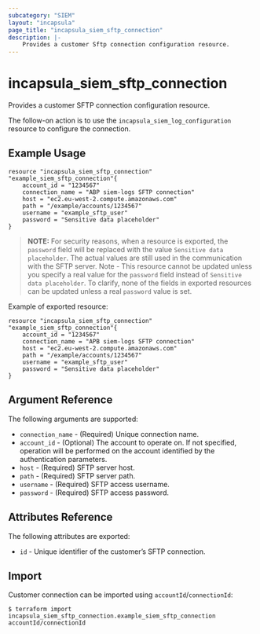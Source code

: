 ```yaml
---
subcategory: "SIEM"
layout: "incapsula"
page_title: "incapsula_siem_sftp_connection"
description: |- 
    Provides a customer Sftp connection configuration resource.
---
```


# incapsula_siem_sftp_connection

Provides a customer SFTP connection configuration resource.

The follow-on action is to use the `incapsula_siem_log_configuration` resource to configure the connection.

## Example Usage

```hcl
resource "incapsula_siem_sftp_connection" "example_siem_sftp_connection"{
	account_id = "1234567"
	connection_name = "ABP siem-logs SFTP connection"
  	host = "ec2.eu-west-2.compute.amazonaws.com"
  	path = "/example/accounts/1234567"
  	username = "example_sftp_user"
  	password = "Sensitive data placeholder"
}
```
> **NOTE:**
For security reasons, when a resource is exported, the `password` field will be replaced with the value `Sensitive data placeholder`.
The actual values are still used in the communication with the SFTP server.
Note - This resource cannot be updated unless you specify a real value for the `password` field instead of `Sensitive data placeholder`.
To clarify, none of the fields in exported resources can be updated unless a real `password` value is set.

Example of exported resource:

```hcl
resource "incapsula_siem_sftp_connection" "example_siem_sftp_connection"{
	account_id = "1234567"
	connection_name = "APB siem-logs SFTP connection"
  	host = "ec2.eu-west-2.compute.amazonaws.com"
  	path = "/example/accounts/1234567"
  	username = "example_sftp_user"
  	password = "Sensitive data placeholder"
}
```
## Argument Reference

The following arguments are supported:

* `connection_name` - (Required) Unique connection name.
* `account_id` - (Optional) The account to operate on. If not specified, operation will be performed on the account identified by the authentication parameters.
* `host` - (Required) SFTP server host.
* `path` - (Required) SFTP server path.
* `username` - (Required) SFTP access username.
* `password` - (Required) SFTP access password. 

## Attributes Reference

The following attributes are exported:

* `id` - Unique identifier of the customer’s SFTP connection.

## Import

Customer connection can be imported using `accountId`/`connectionId`:

```
$ terraform import incapsula_siem_sftp_connection.example_siem_sftp_connection accountId/connectionId
```
